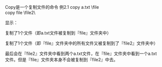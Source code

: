Copy是一个复制文件的命令
例2.1
copy a.txt \file\
copy file \file2\

显示：

复制了1个文件（即a.txt文件被复制到『file』文件夹中）

复制了1个文件（即『file』文件夹中的所有文件又被复制到了『file2』文件夹中）

最后会在『file2』文件夹中看到两个a.txt文件，在『file』文件夹中看到一个a.txt文件。但是『file』文件夹本身不会被复制到『file2』中去。